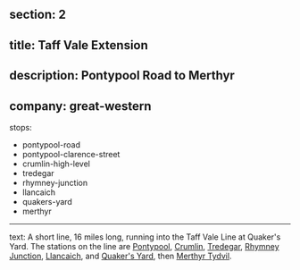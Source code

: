 section: 2
----
title: Taff Vale Extension
----
description: Pontypool Road to Merthyr
----
company: great-western
----
stops:
- pontypool-road
- pontypool-clarence-street
- crumlin-high-level
- tredegar
- rhymney-junction
- llancaich
- quakers-yard
- merthyr
----
text: A short line, 16 miles long, running into the Taff Vale Line at Quaker's Yard. The stations on the line are [Pontypool](/stations/pontypool-road), [Crumlin](/stations/crumlin-high-level), [Tredegar](/stations/tredegar), [Rhymney Junction](/stations/rhymney-junction), [Llancaich](/stations/llancaich), and [Quaker's Yard](/stations/quakers-yard), then [Merthyr Tydvil](/stations/merthyr).
